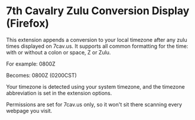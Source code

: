 # 7th Cavalry Zulu Conversion Display (Firefox)

This extension appends a conversion to your local timezone after any zulu times displayed on 7cav.us. It supports all common formatting for the time: with or without a colon or space, Z or Zulu.

For example:
0800Z

Becomes:
0800Z (0200CST)

Your timezone is detected using your system timezone, and the timezone abbreviation is set in the extension options.

Permissions are set for 7cav.us only, so it won't sit there scanning every webpage you visit.
